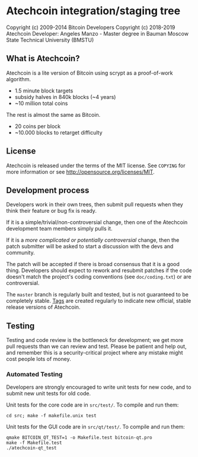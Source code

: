 Atechcoin integration/staging tree
================================

Copyright (c) 2009-2014 Bitcoin Developers
Copyright (c) 2018-2019 Atechcoin Developer: Angeles Manzo - Master degree in Bauman Moscow State Technical University (BMSTU)

What is Atechcoin?
----------------

Atechcoin is a lite version of Bitcoin using scrypt as a proof-of-work algorithm.
 - 1.5 minute block targets
 - subsidy halves in 840k blocks (~4 years)
 - ~10 million total coins

The rest is almost the same as Bitcoin.
 - 20 coins per block
 - ~10.000 blocks to retarget difficulty


License
-------

Atechcoin is released under the terms of the MIT license. See `COPYING` for more
information or see http://opensource.org/licenses/MIT.

Development process
-------------------

Developers work in their own trees, then submit pull requests when they think
their feature or bug fix is ready.

If it is a simple/trivial/non-controversial change, then one of the Atechcoin
development team members simply pulls it.

If it is a *more complicated or potentially controversial* change, then the patch
submitter will be asked to start a discussion with the devs and community.

The patch will be accepted if there is broad consensus that it is a good thing.
Developers should expect to rework and resubmit patches if the code doesn't
match the project's coding conventions (see `doc/coding.txt`) or are
controversial.

The `master` branch is regularly built and tested, but is not guaranteed to be
completely stable. [Tags](https://github.com/atechcoin-project/atechcoin/tags) are created
regularly to indicate new official, stable release versions of Atechcoin.

Testing
-------

Testing and code review is the bottleneck for development; we get more pull
requests than we can review and test. Please be patient and help out, and
remember this is a security-critical project where any mistake might cost people
lots of money.

### Automated Testing

Developers are strongly encouraged to write unit tests for new code, and to
submit new unit tests for old code.

Unit tests for the core code are in `src/test/`. To compile and run them:

    cd src; make -f makefile.unix test

Unit tests for the GUI code are in `src/qt/test/`. To compile and run them:

    qmake BITCOIN_QT_TEST=1 -o Makefile.test bitcoin-qt.pro
    make -f Makefile.test
    ./atechcoin-qt_test

